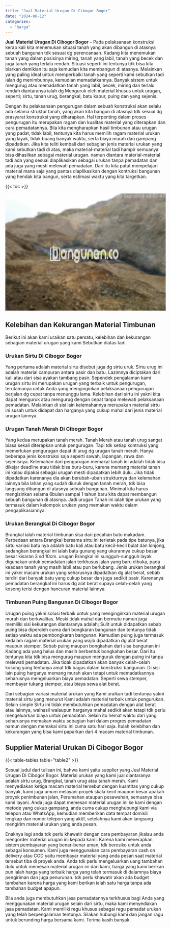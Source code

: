 ```yaml
---
title: "Jual Material Urugan Di Cibogor Bogor"
date: "2024-06-12"
categories: 
  - "harga"
---
```


**Jual Material Urugan Di Cibogor Bogor** – Pada pelaksanaan konstruksi kerap kali kita menemukan situasi tanah yang akan dibangun di atasnya sebuah bangunan tdk sesuai dg perencanaan. Kadang kita menemukan tanah yang dalam posisinya miring, tanah yang labil, tanah yang becek dan juga tanah yang terlalu rendah. Situasi seperti ini tentunya tdk bisa kita biarkan demikian itu saja kemudian kita membangun di atasnya. Melainkan yang paling ideal untuk memperbaiki tanah yang seperti kami sebutkan tadi ialah dg menimbunnya, kemudian memadatkannya. Banyak sistem untuk mengurug atau memadatkan tanah yang labil, becek, miring dan terlalu rendah diantaranya ialah dg Menguruk oleh material khusus untuk urugan, seperti; sirtu, tanah urug, berangkal, batu kapur, puing dan yang sejenis.

Dengan itu pelaksanaan pengurugan dalam sebuah konstruksi akan selalu ada selama struktur tanah, yang akan kita bangun di atasnya tdk sesuai dg prasyarat konstruksi yang diharapkan. Hal terpenting dalam proses pengurugan itu merupakan ragam dan kualitas material yang diterapkan dan cara pemadatannya. Bila kita mengharapkan hasil timbunan atau urugan yang padat, tidak labil, tentunya kita harus memilih ragam material urukan yang layak, tidak buang banyak waktu, serta biaya murah dan gampang dipadatkan. Jika kita teliti kembali dari sebagian jenis material urukan yang kami sebutkan tadi di atas, maka material-material tadi hampir semuanya bisa dihasilkan sebagai material urugan. namun diantara material-material tadi ada yang sesuai diaplikasikan sebagai urukan tanpa pemadatan dan ada juga yang mesti melewati pemadatan. Dari itu kita patut mempelajari material mana saja yang pantas diaplikasikan dengan kontruksi bangunan yang hendak kita bangun, serta estimasi waktu yang kita targetkan.

{{< toc >}}

![Jual Material Urugan Di Cibogor Bogor](/images/jual-urugan-27.png)

## Kelebihan dan Kekurangan Material Timbunan

Berikut ini akan kami uraikan satu persatu, kelebihan dan kekurangan sebagian material urugan yang kami Sebutkan diatas tadi.

### Urukan Sirtu Di Cibogor Bogor

Yang pertama adalah material sirtu disebut juga dg sirtu uruk. Sirtu urug ini adalah material campuran antara pasir dan batu. Lazimnya diciptakan dari kali atau dari sisa ayakan tambang pasir. Sependek pengalaman kami urugan sirtu ini merupakan urugan yang terbaik untuk pengurugan, terutamanya untuk Anda yang menginginkan pelaksanaan pengurugan berjalan dg cepat tanpa menunggu lama. Kelebihan dari sirtu ini yakni kita dapat menguruk atau mengurug dengan cepat tanpa melewati pelaksanaan pemadatan. Melainkan di sisi lain kelemahannya merupakan material sirtu ini susah untuk didapat dan harganya yang cukup mahal dari jenis material urugan lainnya.

### Urugan Tanah Merah Di Cibogor Bogor

Yang kedua merupakan tanah merah. Tanah Merah atau tanah urug sangat biasa sekali diterapkan untuk pengurugan. Tapi tdk setiap kontruksi yang memerlukan pengurugan dapat di urug dg urugan tanah merah. Hanya beberapa jenis konstruksi saja seperti sawah, lapangan, rawa dan sejenisnya. Kelemahan dari pengurugan memakai tanah ini adalah tidak bisa dikejar deadline atau tidak bisa buru-buru, karena memang material tanah ini kalau dipakai sebagai urugan mesti dipadatkan lebih dulu. Jika tidak dipadatkan karenanya dia akan berubah-ubah strukturnya dan kelemahan lainnya bila lahan yang sudah diuruk dengan tanah merah, tdk bisa langsung dibangun di atasnya sebuah bangunan. Minimal kita harus mengizinkan selama 6bulan sampai 1 tahun baru kita dapat membangun sebuah bangunan di atasnya. Jadi urugan Tanah ini ialah tipe urukan yang termasuk dalam kelompok urukan yang memakan waktu dalam pengaplikasiannya.

### Urukan Berangkal Di Cibogor Bogor

Brangkal ialah material timbunan sisa dari pecahan batu makadam. Perbedaan antara Brangkal bersama sirtu ini terletak pada tipe batunya, jika sirtu variasi batu nya adalah batu kali atau batu kecil-kecil bulat dan lonjong, sedangkan berangkal ini ialah batu gunung yang ukurannya cukup besar besar kisaran 3 sd 10cm. urugan Brangkal ini sungguh-sungguh layak digunakan untuk pemadatan jalan terkhusus jalan yang baru dibuka, pada keadaan tanah yang masih labil atau pun berlubang. Jenis urukan berangkal ini yakni macam urukan yang seharusnya dipadatkan dg alat berat, sebab terdiri dari banyak batu yang cukup besar dan juga sedikit pasir. Karenanya pemadatan berangkal ini harus dg alat berat supaya celah-celah yang kosong terisi dengan hancuran material lainnya.

### Timbunan Puing Bangunan Di Cibogor Bogor

Urugan puing yakni solusi terbaik untuk yang menginginkan material urugan murah dan berkwalitas. Meski tidak mahal dan bermutu namun juga memiliki sisi kekurangan diantaranya adalah; Sulit untuk didapatkan sebab puing bisa diperoleh cuma dari bongkaran bangunan dan tentunya tidak setiap waktu ada pembongkaran bangunan. Kemudian puing juga termasuk kedalam ragam material urukan yang wajib dipadatkan dg alat berat maupun stemper. Sebab puing maupun bongkahan dari sisa bangunan ini Kadang ada yang halus dan masih berbentuk bongkahan besar. Dari itu tentunya kita tdk bisa mengurug maupun menguruk dengan puing ini tanpa melewati pemadatan. Jika tidak dipadatkan akan banyak celah-celah kosong yang tentunya amat tdk bagus dalam konstruksi bangunan. Di sisi lain puing harganya memang murah akan tetapi untuk memadatkannya seharusnya mengeluarkan biaya pemadatan. Seperti sewa stemper, membayar tukang stemper, atau biaya sewa alat berat.

Dari sebagian variasi material urukan yang Kami uraikan tadi tentunya yakni material sirtu yang menurut Kami adalah material terbaik untuk pengurukan. Selain simple Sirtu ini tidak membutuhkan pemadatan dengan alat berat atau lainnya, walhasil walaupun harganya mahal sedikit akan tetapi tdk perlu mengeluarkan biaya untuk pemadatan. Selain itu hemat waktu dari yang seharusnya memakan waktu sebagian hari dalam progres pemadatan namun dengan memakai sirtu ini cuma satu hari saja. Itulah kelebihan dan kekurangan yang bisa kami paparkan dari 4 macam material timbunan.

## Supplier Material Urukan Di Cibogor Bogor

{{< table-tables table="table2" >}}

Sesuai judul dari tulisan ini, bahwa kami yaitu supplier yang Jual Material Urugan Di Cibogor Bogor. Material urukan yang kami jual diantaranya adalah sirtu urug, Brangkal, tanah urug atau tanah merah. Kami menyediakan ketiga macam material tersebut dengan kuantitas yang cukup banyak, kami juga umum melayani proyek skala kecil maupun besar apakah proyek penimbunan jalan, Perumahan ataupun pesawahan, semuanya bisa kami layani. Anda juga dapat memesan material urugan ini ke kami dengan metode yang cukup gampang, anda cuma cukup menghubungi kami via telepon atau WhatsApp, kemudian memberikan data tempat domisili lengkap dan nomor telepon yang aktif, setelahnya kami akan langsung mengirim material urukan yang anda pesan.

Enaknya lagi anda tdk perlu khawatir dengan cara pembayaran jikalau anda mengorder material urugan ini kepada kami. Karena kami menerapkan sistem pembayaran yang benar-benar aman, tdk beresiko untuk anda sebagai konsumen. Kami juga menggunakan cara pembayaran cash on delivery atau COD yaitu membayar material yang anda pesan saat material tersebut tiba di proyek anda. Anda tdk perlu mengeluarkan uang tambahan dulu untuk memesan material urugan ini dari kami, harga yang kami berikan pun ialah harga yang terbaik harga yang telah termasuk di dalamnya biaya pengiriman dan juga penurunan. tdk perlu khawatir akan ada budget tambahan karena harga yang kami berikan ialah satu harga tanpa ada tambahan budget apapun.

Bila anda juga membutuhkan jasa pemadatannya terkhusus bagi Anda yang menggunakan material urugan selain dari sirtu, maka kami menyediakan jasa pemadatan. Kami memiliki regu khusus sebagai regu pemadat urukan yang telah berpengalaman tentunya. Silakan hubungi kami dan jangan ragu untuk berunding harga bersama kami. Terima kasih banyak.
